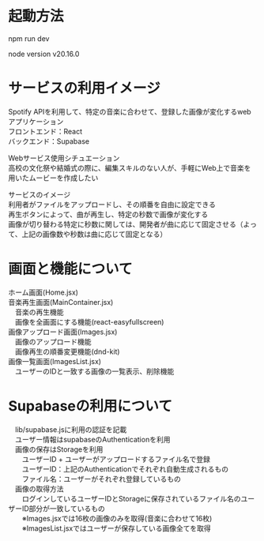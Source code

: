 # 起動方法
npm run dev

node version
v20.16.0

# サービスの利用イメージ
Spotify APIを利用して、特定の音楽に合わせて、登録した画像が変化するwebアプリケーション  
フロントエンド：React  
バックエンド：Supabase  

Webサービス使用シチュエーション  
高校の文化祭や結婚式の際に、編集スキルのない人が、手軽にWeb上で音楽を用いたムービーを作成したい

サービスのイメージ  
利用者がファイルをアップロードし、その順番を自由に設定できる  
再生ボタンによって、曲が再生し、特定の秒数で画像が変化する  
画像が切り替わる特定に秒数に関しては、開発者が曲に応じて固定させる（よって、上記の画像数や秒数は曲に応じて固定となる）  

# 画面と機能について
ホーム画面(Home.jsx)  
音楽再生画面(MainContainer.jsx)  
　音楽の再生機能  
　画像を全画面にする機能(react-easyfullscreen)  
画像アップロード画面(Images.jsx)  
　画像のアップロード機能  
　画像再生の順番変更機能(dnd-kit)  
画像一覧画面(ImagesList.jsx)  
　ユーザーのIDと一致する画像の一覧表示、削除機能  

# Supabaseの利用について  
　lib/supabase.jsに利用の認証を記載  
　ユーザー情報はsupabaseのAuthenticationを利用  
　画像の保存はStorageを利用  
　　ユーザーID + ユーザーがアップロードするファイル名で登録  
　　ユーザーID：上記のAuthenticationでそれぞれ自動生成されるもの  
　　ファイル名：ユーザーがそれぞれ登録しているもの  
　画像の取得方法  
　　ログインしているユーザーIDとStorageに保存されているファイル名のユーザーID部分が一致しているもの  
　　※Images.jsxでは16枚の画像のみを取得(音楽に合わせて16枚)  
　　※ImagesList.jsxではユーザーが保存している画像全てを取得  
